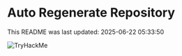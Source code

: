 # Auto Regenerate Repository

This README was last updated: 2025-06-22 05:33:50

 ![TryHackMe](https://tryhackme.com/badge/533634)